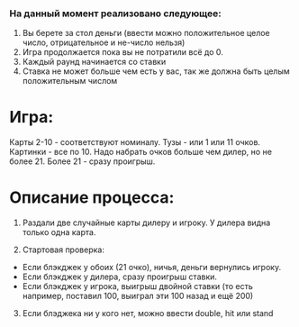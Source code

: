 ### На данный момент реализовано следующее:

1) Вы берете за стол деньги (ввести можно положительное целое число, отрицательное и не-число нельзя)
2) Игра продолжается пока вы не потратили всё до 0.
3) Каждый раунд начинается со ставки
4) Ставка не может больше чем есть у вас, так же должна быть целым положительным числом

# Игра:
Карты 2-10 - соответствуют номиналу.
Тузы - или 1 или 11 очков.
Картинки - все по 10. 
Надо набрать очков больше чем дилер, но не более 21. Более 21 - сразу проигрыш.

# Описание процесса:
1) Раздали две случайные карты дилеру и игроку. У дилера видна только одна карта.
2. Стартовая проверка:
  * Если блэкджек у обоих (21 очко), ничья, деньги вернулись игроку.
  * Если блэкджек у дилера, сразу проигрыш ставки.
  * Если блэкджек у игрока, выигрыш двойной ставки (то есть например, поставил 100, выиграл эти 100 назад и ещё 200)
 3. Если блэджека ни у кого нет, можно ввести double, hit или stand
